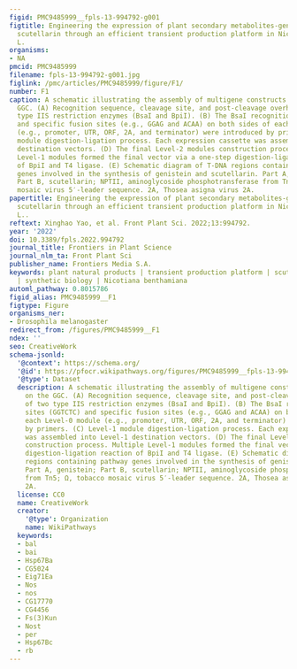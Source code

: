 ```yaml
---
figid: PMC9485999__fpls-13-994792-g001
figtitle: Engineering the expression of plant secondary metabolites-genistein and
  scutellarin through an efficient transient production platform in Nicotiana benthamiana
  L.
organisms:
- NA
pmcid: PMC9485999
filename: fpls-13-994792-g001.jpg
figlink: /pmc/articles/PMC9485999/figure/F1/
number: F1
caption: A schematic illustrating the assembly of multigene constructs based on the
  GGC. (A) Recognition sequence, cleavage site, and post-cleavage overhangs of two
  type IIS restriction enzymes (BsaI and BpiI). (B) The BsaI recognition sites (GGTCTC)
  and specific fusion sites (e.g., GGAG and ACAA) on both sides of each Level-0 module
  (e.g., promoter, UTR, ORF, 2A, and terminator) were introduced by primers. (C) Level-1
  module digestion-ligation process. Each expression cassette was assembled into Level-1
  destination vectors. (D) The final Level-2 modules construction process. Multiple
  Level-1 modules formed the final vector via a one-step digestion-ligation reaction
  of BpiI and T4 ligase. (E) Schematic diagram of T-DNA regions containing pathway
  genes involved in the synthesis of genistein and scutellarin. Part A, genistein;
  Part B, scutellarin; NPTII, aminoglycoside phosphotransferase from Tn5; Ω, tobacco
  mosaic virus 5′-leader sequence. 2A, Thosea asigna virus 2A.
papertitle: Engineering the expression of plant secondary metabolites-genistein and
  scutellarin through an efficient transient production platform in Nicotiana benthamiana
  L..
reftext: Xinghao Yao, et al. Front Plant Sci. 2022;13:994792.
year: '2022'
doi: 10.3389/fpls.2022.994792
journal_title: Frontiers in Plant Science
journal_nlm_ta: Front Plant Sci
publisher_name: Frontiers Media S.A.
keywords: plant natural products | transient production platform | scutellarin | genistein
  | synthetic biology | Nicotiana benthamiana
automl_pathway: 0.8015786
figid_alias: PMC9485999__F1
figtype: Figure
organisms_ner:
- Drosophila melanogaster
redirect_from: /figures/PMC9485999__F1
ndex: ''
seo: CreativeWork
schema-jsonld:
  '@context': https://schema.org/
  '@id': https://pfocr.wikipathways.org/figures/PMC9485999__fpls-13-994792-g001.html
  '@type': Dataset
  description: A schematic illustrating the assembly of multigene constructs based
    on the GGC. (A) Recognition sequence, cleavage site, and post-cleavage overhangs
    of two type IIS restriction enzymes (BsaI and BpiI). (B) The BsaI recognition
    sites (GGTCTC) and specific fusion sites (e.g., GGAG and ACAA) on both sides of
    each Level-0 module (e.g., promoter, UTR, ORF, 2A, and terminator) were introduced
    by primers. (C) Level-1 module digestion-ligation process. Each expression cassette
    was assembled into Level-1 destination vectors. (D) The final Level-2 modules
    construction process. Multiple Level-1 modules formed the final vector via a one-step
    digestion-ligation reaction of BpiI and T4 ligase. (E) Schematic diagram of T-DNA
    regions containing pathway genes involved in the synthesis of genistein and scutellarin.
    Part A, genistein; Part B, scutellarin; NPTII, aminoglycoside phosphotransferase
    from Tn5; Ω, tobacco mosaic virus 5′-leader sequence. 2A, Thosea asigna virus
    2A.
  license: CC0
  name: CreativeWork
  creator:
    '@type': Organization
    name: WikiPathways
  keywords:
  - bal
  - bai
  - Hsp67Ba
  - CG5024
  - Eig71Ea
  - Nos
  - nos
  - CG17770
  - CG4456
  - Fs(3)Kun
  - Nost
  - per
  - Hsp67Bc
  - rb
---
```


